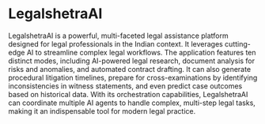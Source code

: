 # LegalshetraAI

LegalshetraAI is a powerful, multi-faceted legal assistance platform designed for legal professionals in the Indian context. It leverages cutting-edge AI to streamline complex legal workflows. The application features ten distinct modes, including AI-powered legal research, document analysis for risks and anomalies, and automated contract drafting. It can also generate procedural litigation timelines, prepare for cross-examinations by identifying inconsistencies in witness statements, and even predict case outcomes based on historical data. With its orchestration capabilities, LegalshetraAI can coordinate multiple AI agents to handle complex, multi-step legal tasks, making it an indispensable tool for modern legal practice.
